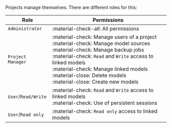 <!--
 ~ SPDX-FileCopyrightText: Copyright DB Netz AG and the capella-collab-manager contributors
 ~ SPDX-License-Identifier: Apache-2.0
 -->

Projects manage themselves. There are different roles for this:

| Role                | Permissions                                                                                                                                                                                                                                                                                                            |
|---------------------|------------------------------------------------------------------------------------------------------------------------------------------------------------------------------------------------------------------------------------------------------------------------------------------------------------------------|
| `Administrator`     | :material-check-all: All permissions                                                                                                                                                                                                                                                                                   |
| `Project Manager`   | :material-check: Manage users of a project <br> :material-check: Manage model sources <br> :material-check: Manage backup jobs <br> :material-check: `Read` and `Write` access to linked models <br> :material-check: Manage linked models <br> :material-close: Delete models <br> :material-close: Create new models |
| `User`/`Read/Write` | :material-check: `Read` and `Write` access to linked models <br> :material-check: Use of persistent sessions                                                                                                                                                                                                           |
| `User`/`Read only`  | :material-check: `Read only` access to linked models                                                                                                                                                                                                                                                                   |
